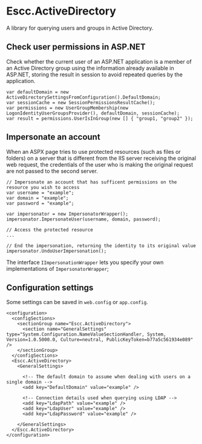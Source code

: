 # Escc.ActiveDirectory

A library for querying users and groups in Active Directory.

## Check user permissions in ASP.NET

Check whether the current user of an ASP.NET application is a member of an Active Directory group using the information already available in ASP.NET, storing the result in session to avoid repeated queries by the application.

	var defaultDomain = new ActiveDirectorySettingsFromConfiguration().DefaultDomain;
	var sessionCache = new SessionPermissionsResultCache();
	var permissions = new UserGroupMembership(new LogonIdentityUserGroupsProvider(), defaultDomain, sessionCache);
	var result = permissions.UserIsInGroup(new [] { "group1, "group2" });

## Impersonate an account

When an ASPX page tries to use protected resources (such as files or folders) on a server that is different from the IIS server receiving the original web request, the credentials of the user who is making the original request are not passed to the second server. 

	// Impersonate an account that has sufficent permissions on the resource you wish to access	
	var username = "example";
	var domain = "example";
	var password = "example";

	var impersonator = new ImpersonatorWrapper();
	impersonator.ImpersonateUser(username, domain, password);

	// Access the protected resource
	...

	// End the impersonation, returning the identity to its original value
	impersonator.UndoUserImpersonation();

The interface `IImpersonationWrapper` lets you specify your own implementations of `ImpersonatorWrapper`; 

## Configuration settings

Some settings can be saved in `web.config` or `app.config`.

	<configuration>
	  <configSections>
	    <sectionGroup name="Escc.ActiveDirectory">
	      <section name="GeneralSettings" type="System.Configuration.NameValueSectionHandler, System, Version=1.0.5000.0, Culture=neutral, PublicKeyToken=b77a5c561934e089" />
	    </sectionGroup>
	  </configSections>
	  <Escc.ActiveDirectory>
	    <GeneralSettings>

		  <!-- The default domain to assume when dealing with users on a single domain -->
	      <add key="DefaultDomain" value="example" />

		  <!-- Connection details used when querying using LDAP -->
		  <add key="LdapPath" value="example" />
	      <add key="LdapUser" value="example" />
		  <add key="LdapPassword" value="example" />

	    </GeneralSettings>
	  </Escc.ActiveDirectory>
	</configuration>

